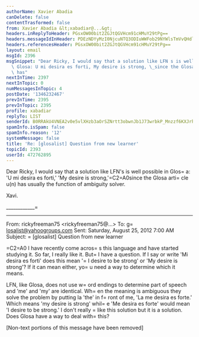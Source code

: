 ```yaml
---
authorName: Xavier Abadia
canDelete: false
contentTrasformed: false
from: Xavier Abadia &lt;xabadiar@...&gt;
headers.inReplyToHeader: PGsxOW00bit2ZGJtQGVHcm91cHMuY29tPg==
headers.messageIdInHeader: PDEzNDYyMzI0NjcuNTQ3ODIuWWFob29NYWlsTmVvQHdlYjEyMDkwMS5tYWlsLm5lMS55YWhvby5jb20+
headers.referencesHeader: PGsxOW00bit2ZGJtQGVHcm91cHMuY29tPg==
layout: email
msgId: 2396
msgSnippet: "Dear Ricky, I would say that a solution like LFN s is well possible in\
  \ Glosa: U mi desira es forti, My desire is strong, \_since the Glosa article u(n)\
  \ has"
nextInTime: 2397
nextInTopic: 0
numMessagesInTopic: 4
postDate: '1346232467'
prevInTime: 2395
prevInTopic: 2395
profile: xabadiar
replyTo: LIST
senderId: B0RRAkU4VNEA2v0e5vlXHzb3aOrSZNrtt3obwnJb1J73wrbkP_Mnzzf6KXJrhKTN_a1dLFAjvz9gVt_kzDXVYlkYhnw4tcyckg
spamInfo.isSpam: false
spamInfo.reason: '12'
systemMessage: false
title: 'Re: [glosalist] Question from new learner'
topicId: 2393
userId: 472762895
---
```


Dear Ricky,
I would say that a solution like LFN's is well possible in Glos=
a: 'U mi desira es forti,' 'My desire is strong,'=C2=A0since the Glosa arti=
cle u(n) has usually the function of ambiguity solver.

Xavi.

____________=
____________________
 From: rickyfreeman75 <rickyfreeman75@...>
To: g=
losalist@yahoogroups.com 
Sent: Saturday, August 25, 2012 7:00 AM
Subject: =
[glosalist] Question from new learner
 

=C2=A0 
I have recently come acros=
s this language and have started studying it. So far, I really like it. But=
 I have a question. If I say or write 'Mi desira es forti' does this mean '=
I desire to be strong' or 'My desire is strong'?  If it can mean either, yo=
u need a way to determine which it means. 

LFN, like Glosa, does not use w=
ord endings to determine part of speech and 'me' and 'my' are identical. Wh=
en the meaning is ambiguous they solve the problem by putting la 'the' in f=
ront of me, 'La me desira es forte.' Which means 'my desire is strong' whil=
e 'Me desira es forte' would mean 'I desire to be strong.'  I don't really =
like this solution but it is a solution. Does Glosa have a way to deal with=
 this?


 

[Non-text portions of this message have been removed]


